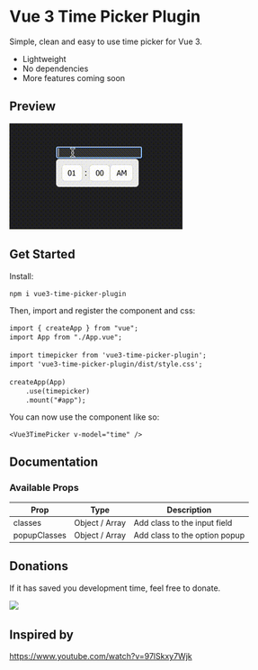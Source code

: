 # Vue 3 Time Picker Plugin

Simple, clean and easy to use time picker for Vue 3.

- Lightweight
- No dependencies
- More features coming soon

## Preview

[![demo](https://raw.githubusercontent.com/markandrewkato/vue3-time-picker-plugin/main/demo.gif)](https://github.com/markandrewkato/vue3-time-picker-plugin)

## Get Started

Install:

```
npm i vue3-time-picker-plugin
```

Then, import and register the component and css:

```
import { createApp } from "vue";
import App from "./App.vue";

import timepicker from 'vue3-time-picker-plugin';
import 'vue3-time-picker-plugin/dist/style.css';

createApp(App)
    .use(timepicker)
    .mount("#app");
```

You can now use the component like so:

```
<Vue3TimePicker v-model="time" />
```

## Documentation

### Available Props

| Prop         | Type           | Description                   |
|--------------|----------------|-------------------------------|
| classes      | Object / Array | Add class to the input field  |
| popupClasses | Object / Array | Add class to the option popup |


## Donations

If it has saved you development time, feel free to donate.

[![](https://www.paypalobjects.com/en_US/i/btn/btn_donateCC_LG.gif)](https://www.paypal.com/donate/?business=TLMQT3BQAYJQW&no_recurring=0&currency_code=USD)


## Inspired by

https://www.youtube.com/watch?v=97lSkxy7Wjk
